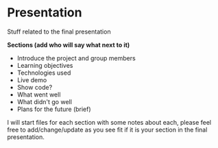 # Presentation
Stuff related to the final presentation

**Sections (add who will say what next to it)**
- Introduce the project and group members
- Learning objectives
- Technologies used
- Live demo
- Show code?
- What went well
- What didn't go well
- Plans for the future (brief)

I will start files for each section with some notes about each, please feel free to add/change/update as you see fit if it is your section in the final presentation.
